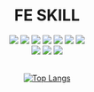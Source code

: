 <div align="center">

# FE SKILL
<img src="https://img.shields.io/badge/REACT-61DAFB?style=for-the-badge&logo=react&logoColor=white">
<img src="https://img.shields.io/badge/REDUX-764ABC?style=for-the-badge&logo=redux&logoColor=white">
<img src="https://img.shields.io/badge/MOBX-FF9955?style=for-the-badge&logo=mobx&logoColor=white">
<img src="https://img.shields.io/badge/NEXT-000000?style=for-the-badge&logo=next.js&logoColor=white">
<img src="https://img.shields.io/badge/TYPESCRIPT-3178C6?style=for-the-badge&logo=typescript&logoColor=white">
<img src="https://img.shields.io/badge/JAVASCRIPT-F7DF1E?style=for-the-badge&logo=javascript&logoColor=white">
<img src="https://img.shields.io/badge/ESLINT-4B32C3?style=for-the-badge&logo=eslint&logoColor=white">
<br/>
<img src="https://img.shields.io/badge/REACT_NATIVE-61DAFB?style=for-the-badge&logo=react&logoColor=white">
<img src="https://img.shields.io/badge/EXPO-000020?style=for-the-badge&logo=expo&logoColor=white">
<img src="https://img.shields.io/badge/VUE-4FC08D?style=for-the-badge&logo=vue.js&logoColor=white">



<br/>
<br/>

[![Top Langs](https://github-readme-stats.vercel.app/api/top-langs/?username=decodingdog&compact&theme=tokyonight)](https://github.com/anuraghazra/github-readme-stats)

</div>
